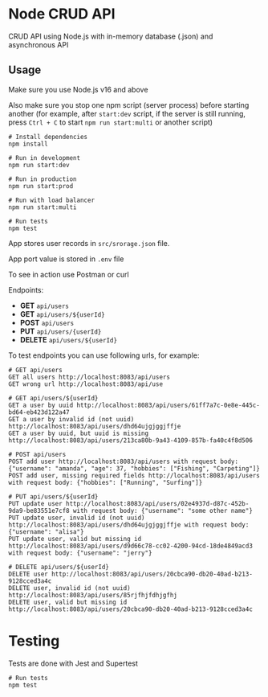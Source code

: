 # Node CRUD API

CRUD API using Node.js with in-memory database (.json) and asynchronous API

## Usage

Make sure you use Node.js v16 and above

Also make sure you stop one npm script (server process) before starting another (for example, after `start:dev` script, if the server is still running, press `Ctrl + C` to start `npm run start:multi` or another script)

```
# Install dependencies
npm install

# Run in development
npm run start:dev

# Run in production
npm run start:prod

# Run with load balancer
npm run start:multi

# Run tests
npm test
```

App stores user records in `src/srorage.json` file.

App port value is stored in `.env` file

To see in action use Postman or curl

Endpoints:

- **GET** `api/users`
- **GET** `api/users/${userId}`
- **POST** `api/users`
- **PUT** `api/users/{userId}`
- **DELETE** `api/users/${userId}`

To test endpoints you can use following urls, for example:

```
# GET api/users
GET all users http://localhost:8083/api/users
GET wrong url http://localhost:8083/api/use

# GET api/users/${userId}
GET a user by uuid http://localhost:8083/api/users/61ff7a7c-0e8e-445c-bd64-eb423d122a47
GET a user by invalid id (not uuid) http://localhost:8083/api/users/dhd64ujgjggjffje
GET a user by uuid, but uuid is missing http://localhost:8083/api/users/213ca80b-9a43-4109-857b-fa40c4f8d506

# POST api/users
POST add user http://localhost:8083/api/users with request body: {"username": "amanda", "age": 37, "hobbies": ["Fishing", "Carpeting"]}
POST add user, missing required fields http://localhost:8083/api/users with request body: {"hobbies": ["Running", "Surfing"]}

# PUT api/users/${userId}
PUT update user http://localhost:8083/api/users/02e4937d-d87c-452b-9da9-be83551e7cf8 with request body: {"username": "some other name"}
PUT update user, invalid id (not uuid) http://localhost:8083/api/users/dhd64ujgjggjffje with request body: {"username": "alisa"}
PUT update user, valid but missing id http://localhost:8083/api/users/d9d66c78-cc02-4200-94cd-18de4849acd3 with request body: {"username": "jerry"}

# DELETE api/users/${userId}
DELETE user http://localhost:8083/api/users/20cbca90-db20-40ad-b213-9128cced3a4c
DELETE user, invalid id (not uuid) http://localhost:8083/api/users/85rjfhjfdhjgfhj
DELETE user, valid but missing id http://localhost:8083/api/users/20cbca90-db20-40ad-b213-9128cced3a4c
```

# Testing

Tests are done with Jest and Supertest

```
# Run tests
npm test
```
